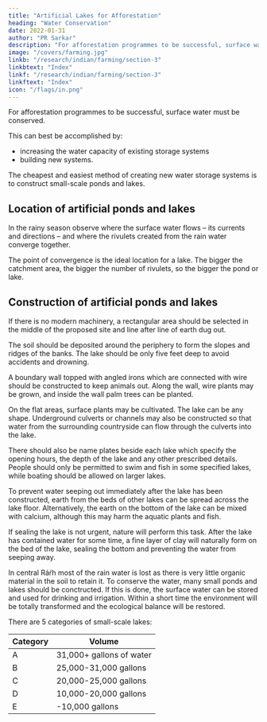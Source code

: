```yaml
---
title: "Artificial Lakes for Afforestation"
heading: "Water Conservation"
date: 2022-01-31
author: "PR Sarkar"
description: "For afforestation programmes to be successful, surface water must be conserved."
image: "/covers/farming.jpg"
linkb: "/research/indian/farming/section-3"
linkbtext: "Index"
linkf: "/research/indian/farming/section-3"
linkftext: "Index"
icon: "/flags/in.png"
---
```



For afforestation programmes to be successful, surface water must be conserved. 

This can best be accomplished by:
- increasing the water capacity of existing storage systems
- building new systems. 

The cheapest and easiest method of creating new water storage systems is to construct small-scale ponds and lakes.

## Location of artificial ponds and lakes

In the rainy season observe where the surface water flows – its currents and directions – and where the rivulets created from the rain water converge together. 

The point of convergence is the ideal location for a lake. The bigger the catchment area, the bigger the number of rivulets, so the bigger the pond or lake.


## Construction of artificial ponds and lakes 

If there is no modern machinery, a rectangular area should be selected in the middle of the proposed site and line after line of earth dug out. 

The soil should be deposited around the periphery to form the slopes and ridges of the banks. The lake should be only five feet deep to avoid accidents and drowning. 

A boundary wall topped with angled irons which are connected with wire should be constructed to keep animals out. Along the wall, wire plants may be grown, and inside the wall palm trees can be planted. 

On the flat areas, surface plants may be cultivated. The lake can be any shape. Underground culverts or channels may also be constructed so that water from the surrounding countryside can flow through the culverts into the lake. 

There should also be name plates beside each lake which specify the opening hours, the depth of the lake and any other prescribed details. People should only be permitted to swim and fish in some specified lakes, while boating should be allowed on larger lakes.

To prevent water seeping out immediately after the lake has been constructed, earth from the beds of other lakes can be spread across the lake floor. Alternatively, the earth on the bottom of the lake can be mixed with calcium, although this may harm the aquatic plants and fish. 

If sealing the lake is not urgent, nature will perform this task. After the lake has contained water for some time, a fine layer of clay will naturally form on the bed of the lake, sealing the bottom and preventing the water from seeping away.

In central Ráŕh most of the rain water is lost as there is very little organic material in the soil to retain it. To conserve the water, many small ponds and lakes should be conctructed. If this is done, the surface water can be stored and used for drinking and irrigation. Within a short time the environment will be totally transformed and the ecological balance will be restored.

There are 5 categories of small-scale lakes:

Category | Volume
--- | ---
A | 31,000+ gallons of water
B | 25,000-31,000 gallons
C | 20,000-25,000 gallons
D | 10,000-20,000 gallons
E | -10,000 gallons
